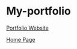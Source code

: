 # My-portfolio

[Portfolio Website](https://lukewsc.github.io/Year-11-portfolio/)

[Home Page](home.html)
